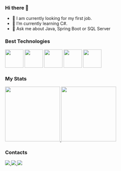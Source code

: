 ### Hi there 👋

- 🔭 I am currently looking for my first job.
- 🌱 I’m currently learning C#.
- 💬 Ask me about Java, Spring Boot or SQL Server

### Best Technologies
<div>
  <img src="https://cdn.jsdelivr.net/gh/devicons/devicon/icons/java/java-original-wordmark.svg" width = "60" />
  <img src="https://cdn.jsdelivr.net/gh/devicons/devicon/icons/spring/spring-original-wordmark.svg" width = "60" />  
  <img src="https://cdn.jsdelivr.net/gh/devicons/devicon/icons/microsoftsqlserver/microsoftsqlserver-plain-wordmark.svg" width = "60" />
  <img src="https://cdn.jsdelivr.net/gh/devicons/devicon/icons/csharp/csharp-original.svg" width = "60" />
  <img src="https://cdn.jsdelivr.net/gh/devicons/devicon/icons/dot-net/dot-net-plain-wordmark.svg" width = "60" />
</div>   

### My Stats
<div>
  <div>
  <a href="https://github.com/igorAmaral16">
    <img height="180em" src="https://github-readme-stats.vercel.app/api/top-langs/?username=igorAmaral16&layout=compact&langs_count=7&theme=dark"/>
    <img height="180em" src="https://github-readme-stats.vercel.app/api?username=igorAmaral16&show_icons=true&theme=dark&include_all_commits=true&count_private=false"/>
  </a>
</div>

### Contacts

<div>
  <a href="https://instragram.com/whtr_oo">
    <img src="https://img.shields.io/badge/Instagram-E4405F?style=for-the-badge&logo=instagram&logoColor=white" />
  </a>
  <a href="https://tiktok.com/@hmmmm.m7">
    <img src="https://img.shields.io/badge/TikTok-000000?style=for-the-badge&logo=tiktok&logoColor=white" />
  </a>
  <a href="https://linkedin.com/in/igorAmaral19">
    <img src="https://img.shields.io/badge/LinkedIn-0077B5?style=for-the-badge&logo=linkedin&logoColor=white" />
  </a>
</div>
